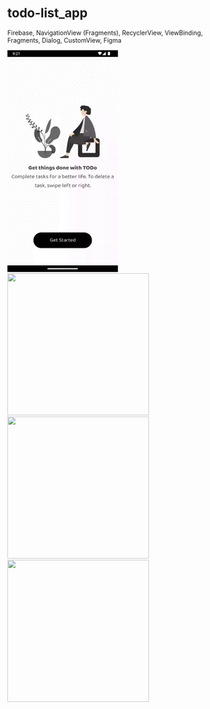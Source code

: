 # todo-list_app
Firebase, NavigationView (Fragments), RecyclerView, ViewBinding, Fragments, Dialog, CustomView, Figma

<img src="https://github.com/xemura/todo-list_app/blob/master/ToDo.gif" width="250" height="500"/>

<img src="https://github.com/xemura/todo-list_app/assets/92382028/2aaee1f4-f861-4907-9362-26537e88266b" width="320" height="320"/>
<img src="https://github.com/xemura/todo-list_app/assets/92382028/111241ce-2fc7-43fd-92fb-391dfe7c5054" width="320" height="320"/>
<img src="https://github.com/xemura/todo-list_app/assets/92382028/9966d208-33ec-4225-b1a6-677c7183a607" width="320" height="320"/>
